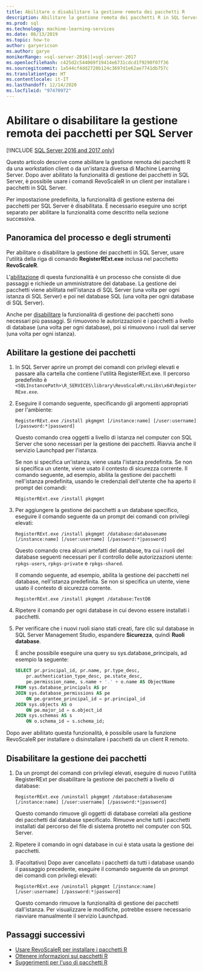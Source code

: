 ```yaml
---
title: Abilitare o disabilitare la gestione remota dei pacchetti R
description: Abilitare la gestione remota dei pacchetti R in SQL Server 2016 R Services o Machine Learning Services (In-Database) di SQL Server
ms.prod: sql
ms.technology: machine-learning-services
ms.date: 06/13/2019
ms.topic: how-to
author: garyericson
ms.author: garye
monikerRange: =sql-server-2016||=sql-server-2017
ms.openlocfilehash: c425d2c544069f19414e6731cdcd1f9290f07f36
ms.sourcegitcommit: 1a544cf4dd2720b124c3697d1e62ae7741db757c
ms.translationtype: HT
ms.contentlocale: it-IT
ms.lasthandoff: 12/14/2020
ms.locfileid: "97470972"
---
```

# <a name="enable-or-disable-remote-package-management-for-sql-server"></a>Abilitare o disabilitare la gestione remota dei pacchetti per SQL Server
[!INCLUDE [SQL Server 2016 and 2017 only](../../includes/applies-to-version/sqlserver2016-2017-only.md)]

Questo articolo descrive come abilitare la gestione remota dei pacchetti R da una workstation client o da un'istanza diversa di Machine Learning Server. Dopo aver abilitato la funzionalità di gestione dei pacchetti in SQL Server, è possibile usare i comandi RevoScaleR in un client per installare i pacchetti in SQL Server.

Per impostazione predefinita, la funzionalità di gestione esterna dei pacchetti per SQL Server è disabilitata. È necessario eseguire uno script separato per abilitare la funzionalità come descritto nella sezione successiva.

## <a name="overview-of-process-and-tools"></a>Panoramica del processo e degli strumenti

Per abilitare o disabilitare la gestione dei pacchetti in SQL Server, usare l'utilità della riga di comando **RegisterRExt.exe** inclusa nel pacchetto **RevoScaleR**.

L'[abilitazione](#bkmk_enable) di questa funzionalità è un processo che consiste di due passaggi e richiede un amministratore del database. La gestione dei pacchetti viene abilitata nell'istanza di SQL Server (una volta per ogni istanza di SQL Server) e poi nel database SQL (una volta per ogni database di SQL Server).

Anche per [disabilitare](#bkmk_disable) la funzionalità di gestione dei pacchetti sono necessari più passaggi. Si rimuovono le autorizzazioni e i pacchetti a livello di database (una volta per ogni database), poi si rimuovono i ruoli dal server (una volta per ogni istanza).

## <a name="enable-package-management"></a><a name="bkmk_enable"></a> Abilitare la gestione dei pacchetti

1. In SQL Server aprire un prompt dei comandi con privilegi elevati e passare alla cartella che contiene l'utilità RegisterRExt.exe. Il percorso predefinito è `<SQLInstancePath>\R_SERVICES\library\RevoScaleR\rxLibs\x64\RegisterRExe.exe`.

2. Eseguire il comando seguente, specificando gli argomenti appropriati per l'ambiente:

    `RegisterRExt.exe /install pkgmgmt [/instance:name] [/user:username] [/password:*|password]`

    Questo comando crea oggetti a livello di istanza nel computer con SQL Server che sono necessari per la gestione dei pacchetti. Riavvia anche il servizio Launchpad per l'istanza.

    Se non si specifica un'istanza, viene usata l'istanza predefinita. Se non si specifica un utente, viene usato il contesto di sicurezza corrente. Il comando seguente, ad esempio, abilita la gestione dei pacchetti nell'istanza predefinita, usando le credenziali dell'utente che ha aperto il prompt dei comandi:

    `REgisterRExt.exe /install pkgmgmt`

3. Per aggiungere la gestione dei pacchetti a un database specifico, eseguire il comando seguente da un prompt dei comandi con privilegi elevati:

    `RegisterRExt.exe /install pkgmgmt /database:databasename [/instance:name] [/user:username] [/password:*|password]`
   
    Questo comando crea alcuni artefatti del database, tra cui i ruoli del database seguenti necessari per il controllo delle autorizzazioni utente: `rpkgs-users`, `rpkgs-private` e `rpkgs-shared`.

    Il comando seguente, ad esempio, abilita la gestione dei pacchetti nel database, nell'istanza predefinita. Se non si specifica un utente, viene usato il contesto di sicurezza corrente.

    `RegisterRExt.exe /install pkgmgmt /database:TestDB`

4. Ripetere il comando per ogni database in cui devono essere installati i pacchetti.

5. Per verificare che i nuovi ruoli siano stati creati, fare clic sul database in SQL Server Management Studio, espandere **Sicurezza**, quindi **Ruoli database**.

    È anche possibile eseguire una query su sys.database_principals, ad esempio la seguente:

    ```sql
    SELECT pr.principal_id, pr.name, pr.type_desc,   
        pr.authentication_type_desc, pe.state_desc,   
        pe.permission_name, s.name + '.' + o.name AS ObjectName  
    FROM sys.database_principals AS pr  
    JOIN sys.database_permissions AS pe  
        ON pe.grantee_principal_id = pr.principal_id  
    JOIN sys.objects AS o  
        ON pe.major_id = o.object_id  
    JOIN sys.schemas AS s  
        ON o.schema_id = s.schema_id;
    ```

Dopo aver abilitato questa funzionalità, è possibile usare la funzione RevoScaleR per installare o disinstallare i pacchetti da un client R remoto.

## <a name="disable-package-management"></a><a name="bkmk_disable"></a> Disabilitare la gestione dei pacchetti

1. Da un prompt dei comandi con privilegi elevati, eseguire di nuovo l'utilità RegisterRExt per disabilitare la gestione dei pacchetti a livello di database:

    `RegisterRExt.exe /uninstall pkgmgmt /database:databasename [/instance:name] [/user:username] [/password:*|password]`

    Questo comando rimuove gli oggetti di database correlati alla gestione dei pacchetti dal database specificato. Rimuove anche tutti i pacchetti installati dal percorso del file di sistema protetto nel computer con SQL Server.

2. Ripetere il comando in ogni database in cui è stata usata la gestione dei pacchetti.

3.  (Facoltativo) Dopo aver cancellato i pacchetti da tutti i database usando il passaggio precedente, eseguire il comando seguente da un prompt dei comandi con privilegi elevati:

    `RegisterRExt.exe /uninstall pkgmgmt [/instance:name] [/user:username] [/password:*|password]`

    Questo comando rimuove la funzionalità di gestione dei pacchetti dall'istanza. Per visualizzare le modifiche, potrebbe essere necessario riavviare manualmente il servizio Launchpad.

## <a name="next-steps"></a>Passaggi successivi

+ [Usare RevoScaleR per installare i pacchetti R](install-r-packages-with-revoscaler.md)
+ [Ottenere informazioni sui pacchetti R](r-package-information.md)
+ [Suggerimenti per l'uso di pacchetti R](tips-for-using-r-packages.md)

